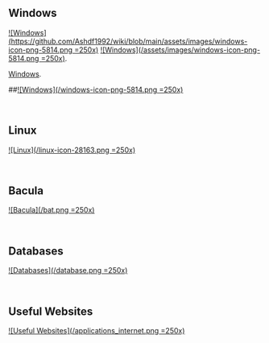 ## Windows
[![Windows](https://github.com/Ashdf1992/wiki/blob/main/assets/images/windows-icon-png-5814.png =250x)](https://github.com/Ashdf1992/wiki/blob/main/Windows.md)
[![Windows](/assets/images/windows-icon-png-5814.png =250x)](https://github.com/Ashdf1992/wiki/blob/main/Windows.md).


[Windows]([(https://github.com/Ashdf1992/wiki/blob/main/Windows.md)]).

##[![Windows](/windows-icon-png-5814.png =250x)](/Windows)

<br>

## Linux
[![Linux](/linux-icon-28163.png =250x)](/Linux/)

<br>

## Bacula
[![Bacula](/bat.png =250x)](/Backups/Bacula)

<br>

## Databases
[![Databases](/database.png =250x)](/databases/)

<br>

## Useful Websites
[![Useful Websites](/applications_internet.png =250x)](https://home.xyz-studios.co.uk/)
